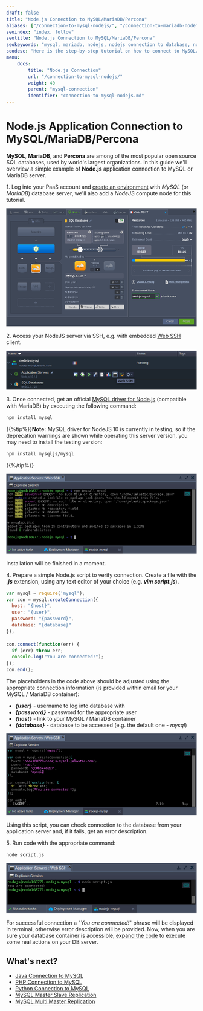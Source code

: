 ```yaml
---
draft: false
title: "Node.js Connection to MySQL/MariaDB/Percona"
aliases: ["/connection-to-mysql-nodejs/", "/connection-to-mariadb-nodejs/"]
seoindex: "index, follow"
seotitle: "Node.js Connection to MySQL/MariaDB/Percona"
seokeywords: "mysql, mariadb, nodejs, nodejs connection to database, nodejs mysql example, nodejs mariadb example, connect mysql using nodejs, connect mariadb using nodejs, mysql nodejs tutorial, mariadb nodejs tutorial, nodejs driver, nodejs driver for mysql, nodejs mysql npm"
seodesc: "Here is the step-by-step tutorial on how to connect to MySQL/MariaDB database servers from your application, deployed based on a NodeJS application server in the platform."
menu: 
    docs:
        title: "Node.js Connection"
        url: "/connection-to-mysql-nodejs/"
        weight: 40
        parent: "mysql-connection"
        identifier: "connection-to-mysql-nodejs.md"
---
```


# Node.js Application Connection to MySQL/MariaDB/Percona

**MySQL**, **MariaDB**, and **Percona** are among of the most popular open source SQL databases, used by world's largest organizations. In this guide we'll overview a simple example of **Node.js** application connection to MySQL or MariaDB server.

1\. Log into your PaaS account and [create an environment](/setting-up-environment/) with *MySQL* (or *MariaDB*) database server, we'll also add a *NodeJS* compute node for this tutorial.

![create NodeJS MySQL environment](01-create-nodejs-mysql-environment.png)

2\. Access your NodeJS server via SSH, e.g. with embedded [Web SSH](/web-ssh-client/) client.

![NodeJS Web SSH button](02-nodejs-web-ssh-button.png)

3\. Once connected, get an official [MySQL driver for Node.js](https://www.npmjs.com/package/mysql) (compatible with MariaDB) by executing the following command:
```bash
npm install mysql
```

{{%tip%}}**Note:** MySQL driver for NodeJS 10 is currently in testing, so if the deprecation warnings are shown while operating this server version, you may need to install the testing version:
```bash
npm install mysqljs/mysql
```
{{%/tip%}}

![NodeJS install MySQL connector](03-nodejs-install-mysql-connector.png)

Installation will be finished in a moment.

4\. Prepare a simple Node.js script to verify connection. Create a file with the ***.js*** extension, using any text editor of your choice (e.g. ***vim script.js***).
```js
var mysql = require('mysql');
var con = mysql.createConnection({
  host: "{host}",
  user: "{user}",
  password: "{password}",
  database: "{database}"
});

con.connect(function(err) {
  if (err) throw err;
  console.log("You are connected!");
});
con.end();
```

The placeholders in the code above should be adjusted using the appropriate connection information (is provided within email for your MySQL / MariaDB container):

* ***{user}*** - username to log into database with
* ***{password}*** - password for the appropriate user
* ***{host}*** - link to your MySQL / MariaDB container
* ***{database}*** - database to be accessed (e.g. the default one - *mysql*)

![NodeJS MySQL connection code](04-nodejs-mysql-connection-code.png)

Using this script, you can check connection to the database from your application server and, if it fails, get an error description.

5\. Run code with the appropriate command:
```bash
node script.js
```

![nodejs successful connection](05-nodejs-mysql-connection-test.png)

For successful connection a "*You are connected!*" phrase will be displayed in terminal, otherwise error description will be provided. Now, when you are sure your database container is accessible, [expand the code](https://www.npmjs.com/package/mysql) to execute some real actions on your DB server.


## What's next?

* [Java Connection to MySQL](/connection-to-mysql/)
* [PHP Connection to MySQL](/connection-to-mysql-php/)
* [Python Connection to MySQL](/connection-to-mysql-python/)
* [MySQL Master Slave Replication](/database-master-slave-replication/)
* [MySQL Multi Master Replication](/multi-master-mysql-replication/)